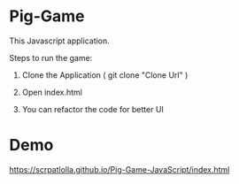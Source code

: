 # Pig-Game

This Javascript application.

Steps to run the game:

1) Clone the Application ( git clone "Clone Url" )

2) Open index.html

3) You can refactor the code for better UI

# Demo

https://scrpatlolla.github.io/Pig-Game-JavaScript/index.html
